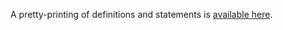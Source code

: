 A pretty-printing of definitions and statements is
[available here](https://ytakata69.github.io/proof-indistinguishable-objectives/ind_obj.html).
